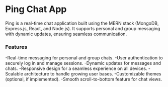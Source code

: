 # Ping Chat App

Ping is a real-time chat application built using the MERN stack (MongoDB, Express.js, React, and Node.js). It supports personal and group messaging with dynamic updates, ensuring seamless communication.

### Features

-Real-time messaging for personal and group chats.
-User authentication to securely log in and manage sessions.
-Dynamic updates for messages and chats.
-Responsive design for a seamless experience on all devices.
-Scalable architecture to handle growing user bases.
-Customizable themes (optional, if implemented).
-Smooth scroll-to-bottom feature for chat views.
